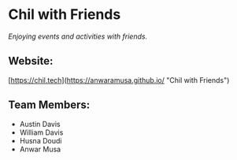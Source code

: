 # Chil with Friends
_Enjoying events and activities with friends._


## Website:

[https://chil.tech](https://anwaramusa.github.io/ "Chil with Friends")

## Team Members:

* Austin Davis
* William Davis
* Husna Doudi
* Anwar Musa
